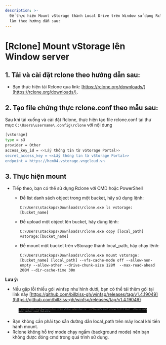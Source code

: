 ```yaml
---
description: >-
  Để thực hiện Mount vStorage thành Local Drive trên Window sử dụng Rclone, hãy
  làm theo hướng dẫn sau:
---
```


# \[Rclone] Mount vStorage lên Window server

## 1. Tải và cài đặt **rclone** theo hướng dẫn sau:

* Bạn thực hiện tải Rclone qua link:  [https://rclone.org/downloads/](https://rclone.org/downloads/).

## 2. Tạo file chứng thực rclone.conf theo mẫu sau:

Sau khi tải xuống và cài đặt Rclone, thực hiện tạo file rclone.conf tại thư mục `C:\Users\username\.config\rclone` với nội dung

```bash
[vstorage]
type = s3
provider = Other
access_key_id = <<Lấy thông tin từ vStorage Portal>>
secret_access_key = <<Lấy thông tin từ vStorage Portal>>
endpoint = https://hcm04.vstorage.vngcloud.vn
```

## 3. Thực hiện mount

* Tiếp theo, bạn có thể sử dụng Rclone với CMD hoặc PowerShell
  *   Để list danh sách object trong một bucket, hãy sử dụng lệnh:&#x20;

      ```
      C:\Users\stackops\Downloads\rclone.exe ls vstorage:[bucket_name]
      ```
  *   Để upload một object lên bucket, hãy dùng lệnh:

      ```
      C:\Users\stackops\Downloads\rclone.exe copy [local_path] vstorage:[bucket_name]
      ```
  *   Để mount một bucket trên vStorage thành local\_path, hãy chạy lệnh:

      ```
      C:\Users\stackops\Downloads\rclone.exe mount vstorage:[bucket_name] [local_path] --vfs-cache-mode off --allow-non-empty --allow-other --drive-chunk-size 128M  --max-read-ahead 200M --dir-cache-time 30m
      ```

**Lưu ý:**

* Nếu gặp lỗi thiếu gói winfsp như hình dưới, bạn có thể tải thêm gói tại link này [https://github.com/billziss-gh/winfsp/releases/tag/v1.4.19049](https://github.com/billziss-gh/winfsp/releases/tag/v1.4.19049)

<figure><img src="../../../../../.gitbook/assets/image (1) (1) (1) (1) (1) (1) (1).png" alt=""><figcaption></figcaption></figure>

* Bạn không cần phải tạo sẵn đường dẫn local\_path trên máy local khi tiến hành mount.
* Rclone không hỗ trợ mode chạy ngầm (background mode) nên bạn không được đóng cmd trong quá trình sử dụng.
